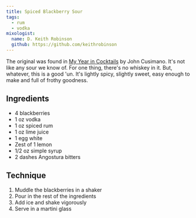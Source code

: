 ```yaml
---
title: Spiced Blackberry Sour
tags:
  - rum
  - vodka
mixologist:
  name: D. Keith Robinson
  github: https://github.com/keithrobinson
---
```


The original was found in [My Year in Cocktails](http://www.amazon.com/My-Year-Meals-Cocktails/dp/1451659725) by John Cusimano. It's not like any sour we know of. For one thing, there's no whiskey in it. But, whatever, this is a good 'un. It's lightly spicy, slightly sweet, easy enough to make and full of frothy goodness.

Ingredients
-----------

* 4 blackberries
* 1 oz vodka
* 1 oz spiced rum
* 1 oz lime juice
* 1 egg white
* Zest of 1 lemon
* 1/2 oz simple syrup
* 2 dashes Angostura bitters

Technique
-----------

1. Muddle the blackberries in a shaker
2. Pour in the rest of the ingredients
2. Add ice and shake vigorously
3. Serve in a martini glass
